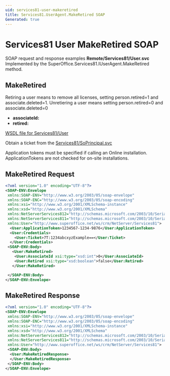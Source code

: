 ```yaml
---
uid: services81-user-makeretired
title: Services81.UserAgent.MakeRetired SOAP
Generated: true
---
```


# Services81 User MakeRetired SOAP

SOAP request and response examples **Remote/Services81/User.svc**
Implemented by the <see cref="M:SuperOffice.Services81.IUserAgent.MakeRetired">SuperOffice.Services81.IUserAgent.MakeRetired</see> method.

## MakeRetired

Retiring a user means to remove all licenses, setting person.retired=1 and associate.deleted=1. Unretiering a user means setting  person.retired=0 and associate.deleted=0

* **associateId:** 
* **retired:** 



[WSDL file for Services81/User](../Services81-User.md)

Obtain a ticket from the [Services81/SoPrincipal.svc](../SoPrincipal/SoPrincipal.md)

Application tokens must be specified if calling an Online installation. ApplicationTokens are not checked for on-site installations.

## MakeRetired Request

```xml
<?xml version="1.0" encoding="UTF-8"?>
<SOAP-ENV:Envelope
 xmlns:SOAP-ENV="http://www.w3.org/2003/05/soap-envelope"
 xmlns:SOAP-ENC="http://www.w3.org/2003/05/soap-encoding"
 xmlns:xsi="http://www.w3.org/2001/XMLSchema-instance"
 xmlns:xsd="http://www.w3.org/2001/XMLSchema"
 xmlns:NetServerServices812="http://schemas.microsoft.com/2003/10/Serialization/Arrays"
 xmlns:NetServerServices811="http://schemas.microsoft.com/2003/10/Serialization/"
 xmlns:User="http://www.superoffice.net/ws/crm/NetServer/Services81">
  <User:ApplicationToken>1234567-1234-9876</User:ApplicationToken>
  <User:Credentials>
    <User:Ticket>7T:1234abcxyzExample==</User:Ticket>
  </User:Credentials>
 <SOAP-ENV:Body>
   <User:MakeRetired>
    <User:AssociateId xsi:type="xsd:int">0</User:AssociateId>
    <User:Retired xsi:type="xsd:boolean">false</User:Retired>
   </User:MakeRetired>

 </SOAP-ENV:Body>
</SOAP-ENV:Envelope>

```


## MakeRetired Response

```xml
<?xml version="1.0" encoding="UTF-8"?>
<SOAP-ENV:Envelope
 xmlns:SOAP-ENV="http://www.w3.org/2003/05/soap-envelope"
 xmlns:SOAP-ENC="http://www.w3.org/2003/05/soap-encoding"
 xmlns:xsi="http://www.w3.org/2001/XMLSchema-instance"
 xmlns:xsd="http://www.w3.org/2001/XMLSchema"
 xmlns:NetServerServices812="http://schemas.microsoft.com/2003/10/Serialization/Arrays"
 xmlns:NetServerServices811="http://schemas.microsoft.com/2003/10/Serialization/"
 xmlns:User="http://www.superoffice.net/ws/crm/NetServer/Services81">
 <SOAP-ENV:Body>
  <User:MakeRetiredResponse>
  </User:MakeRetiredResponse>
 </SOAP-ENV:Body>
</SOAP-ENV:Envelope>

```

